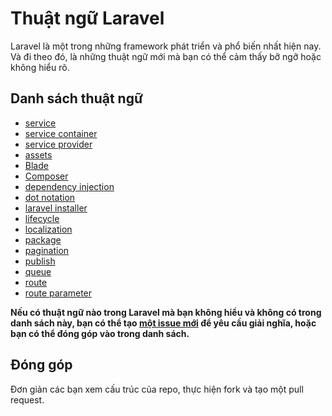 # Thuật ngữ Laravel

Laravel là một trong những framework phát triển và phổ biến nhất hiện nay. Và đi theo đó, là những thuật ngữ mới mà bạn có thể cảm thấy bỡ ngỡ hoặc không hiểu rõ.

## Danh sách thuật ngữ

* [service](data/service.md)
* [service container](data/service_container.md)
* [service provider](data/service_provider.md)
* [assets](data/assets.md)
* [Blade](data/blade.md)
* [Composer](data/composer.md)
* [dependency injection](data/dependency_injection.md)
* [dot notation](data/dot_notation.md)
* [laravel installer](data/laravel_installer.md)
* [lifecycle](data/lifecycle.md)
* [localization](data/localization.md)
* [package](data/package.md)
* [pagination](data/pagination.md)
* [publish](data/publish.md)
* [queue](data/queue.md)
* [route](data/route.md)
* [route parameter](data/route_parameter.md)

**Nếu có thuật ngữ nào trong Laravel mà bạn không hiểu và không có trong danh sách này, bạn có thể tạo [một issue mới](https://github.com/petehouston/thuat-ngu-laravel/issues) để yêu cầu giải nghĩa, hoặc bạn có thể đóng góp vào trong danh sách.**

## Đóng góp

Đơn giản các bạn xem cấu trúc của repo, thực hiện fork và tạo một pull request.